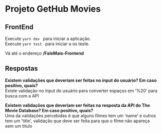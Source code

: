 # Projeto GetHub Movies

## FrontEnd

Execute `yarn dev ` para iniciar a aplicação.<br>
Execute `yarn test ` para iniciar a os teste.<br>

Vá até o endereço **/FaleMais-Frontend** <br>

## Respostas

**Existem validações que deveriam ser feitas no input do usuário? Em caso positivo, quais?** <br>
Existe validação no input do usuário para converter espaços em '%20' para busca com a API

**Existem validações que deveriam ser feitas na resposta da API do The Movie Database?
Em caso positivo, quais?** <br>
Uma da validações percebidas é que alguns filmes tem um 'name' e outros tem um 'title', validação que deve ser feita
para que o filme não apareça sem um titulo


